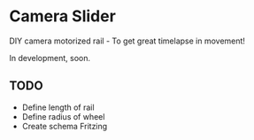# Camera Slider
DIY camera motorized rail - To get great timelapse in movement!

In development, soon.

## TODO
* Define length of rail
* Define radius of wheel
* Create schema Fritzing